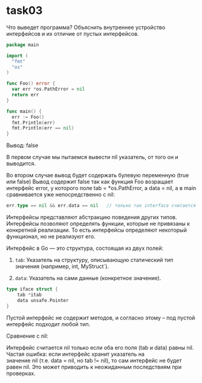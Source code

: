 # task03

Что выведет программа?
Объяснить внутреннее устройство интерфейсов и их отличие от пустых интерфейсов.

```go
package main

import (
  "fmt"
  "os"
)

func Foo() error {
  var err *os.PathError = nil
  return err
}

func main() {
  err := Foo()
  fmt.Println(err)
  fmt.Println(err == nil)
}
```

Вывод:
<nil>
false

В первом случае мы пытаемся вывести nil указатель, от того он и выводится.

Во втором случае вывод будет содержать булевую переменную (true или false)
Вывод содержит false так как функция Foo возращает интерфейс error, у которого поле tab = *os.PathError, а data = nil, а в main сравнивается уже непосредственно с nil:
```go
err.type == nil && err.data == nil   // только так interface считается nil
```

Интерфейсы представляют абстракцию поведения других типов. Интерфейсы позволяют определять функции, которые не привязаны к конкретной реализации. То есть интерфейсы определяют некоторый функционал, но не реализуют его.

Интерфейс в Go — это структура, состоящая из двух полей:

1. `tab`: Указатель на структуру, описывающую статический тип значения (например, int, MyStruct`).
    
2. `data`: Указатель на сами данные (конкретное значение).

```go
type iface struct {
    tab *itab 
    data unsafe.Pointer
}
```

Пустой интерфейс не содержит методов, и согласно этому – под пустой интерфейс
подходит любой тип.

Сравнение с nil:

Интерфейс считается nil только если оба его поля (tab и data) равны nil. Частая ошибка: если интерфейс хранит указатель на значение nil (т.е. data = nil, но tab != nil), то сам интерфейс не будет равен nil. Это может приводить к неожиданным последствиям при проверках.